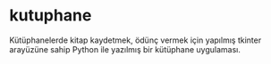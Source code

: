 # kutuphane
Kütüphanelerde kitap kaydetmek, ödünç vermek için yapılmış tkinter arayüzüne sahip Python ile yazılmış bir kütüphane uygulaması.
